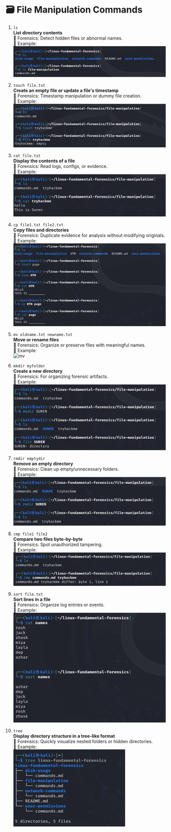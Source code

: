 # 🗃 File Manipulation Commands

1. `ls`  
   **List directory contents**  
   📂 Forensics: Detect hidden files or abnormal names.  
   📸 Example:  
   ![ls](./screenshots/ls.png)

2. `touch file.txt`  
   **Create an empty file or update a file's timestamp**  
   📂 Forensics: Timestamp manipulation or dummy file creation.  
   📸 Example:  
   ![touch](./screenshots/touch.png)

3. `cat file.txt`  
   **Display the contents of a file**  
   📂 Forensics: Read logs, configs, or evidence.  
   📸 Example:  
   ![cat](./screenshots/cat.png)

4. `cp file1.txt file2.txt`  
   **Copy files and directories**  
   📂 Forensics: Duplicate evidence for analysis without modifying originals.  
   📸 Example:  
   ![cp](./screenshots/cp.png)

5. `mv oldname.txt newname.txt`  
   **Move or rename files**  
   📂 Forensics: Organize or preserve files with meaningful names.  
   📸 Example:  
   ![mv](./screenshots/mv.png)

6. `mkdir myfolder`  
   **Create a new directory**  
   📂 Forensics: For organizing forensic artifacts.  
   📸 Example:  
   ![mkdir](./screenshots/mkdir.png)

7. `rmdir emptydir`  
   **Remove an empty directory**  
   📂 Forensics: Clean up empty/unnecessary folders.  
   📸 Example:  
   ![rmdir](./screenshots/rmdir.png)

8. `cmp file1 file2`  
   **Compare two files byte-by-byte**  
   📂 Forensics: Spot unauthorized tampering.  
   📸 Example:  
   ![cmp](./screenshots/cmp.png)

9. `sort file.txt`  
   **Sort lines in a file**  
   📂 Forensics: Organize log entries or events.  
   📸 Example:  
   ![sort](./screenshots/sort.png)

10. `tree`  
   **Display directory structure in a tree-like format**  
   📂 Forensics: Quickly visualize nested folders or hidden directories.  
   📸 Example:  
   ![tree](./screenshots/tree.png)
